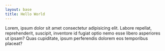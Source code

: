 ```yaml
---
layout: base
title: Hello World
---
```


Lorem, ipsum dolor sit amet consectetur adipisicing elit. Labore repellat, reprehenderit, suscipit, inventore id fugiat optio nemo esse libero asperiores ut ipsam? Quas cupiditate, ipsum perferendis dolorem eos temporibus placeat?
